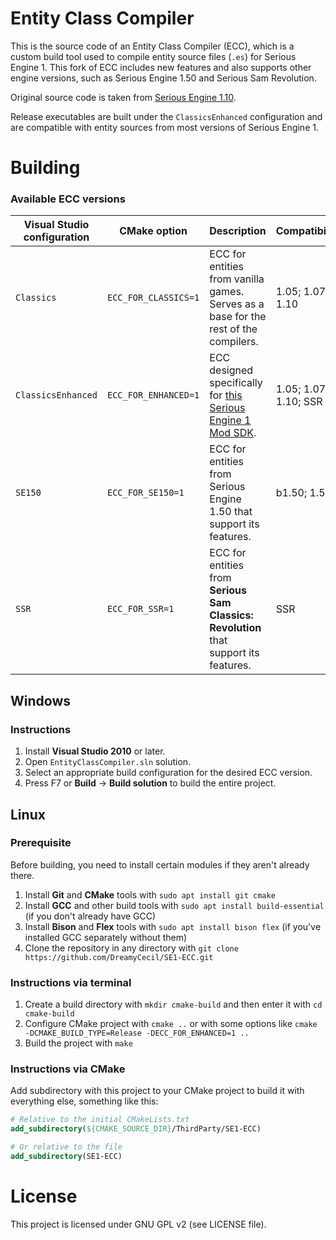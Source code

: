 # Entity Class Compiler

This is the source code of an Entity Class Compiler (ECC), which is a custom build tool used to compile entity source files (`.es`) for Serious Engine 1.
This fork of ECC includes new features and also supports other engine versions, such as Serious Engine 1.50 and Serious Sam Revolution.

Original source code is taken from [Serious Engine 1.10](https://github.com/Croteam-official/Serious-Engine).

Release executables are built under the `ClassicsEnhanced` configuration and are compatible with entity sources from most versions of Serious Engine 1.

# Building

### Available ECC versions

| Visual Studio configuration | CMake option         | Description | Compatibility |
| --------------------------- | -------------------- | ----------- | ------------- |
| `Classics`                  | `ECC_FOR_CLASSICS=1` | ECC for entities from vanilla games. Serves as a base for the rest of the compilers. | 1.05; 1.07; 1.10 |
| `ClassicsEnhanced`          | `ECC_FOR_ENHANCED=1` | ECC designed specifically for [this Serious Engine 1 Mod SDK](https://github.com/DreamyCecil/SE1-ModSDK). | 1.05; 1.07; 1.10; SSR |
| `SE150`                     | `ECC_FOR_SE150=1`    | ECC for entities from Serious Engine 1.50 that support its features. | b1.50; 1.50 |
| `SSR`                       | `ECC_FOR_SSR=1`      | ECC for entities from **Serious Sam Classics: Revolution** that support its features. | SSR |

## Windows

### Instructions
1. Install **Visual Studio 2010** or later.
2. Open `EntityClassCompiler.sln` solution.
3. Select an appropriate build configuration for the desired ECC version.
4. Press F7 or **Build** -> **Build solution** to build the entire project.

## Linux

### Prerequisite
Before building, you need to install certain modules if they aren't already there.

1. Install **Git** and **CMake** tools with `sudo apt install git cmake`
2. Install **GCC** and other build tools with `sudo apt install build-essential` (if you don't already have GCC)
3. Install **Bison** and **Flex** tools with `sudo apt install bison flex` (if you've installed GCC separately without them)
4. Clone the repository in any directory with `git clone https://github.com/DreamyCecil/SE1-ECC.git`

### Instructions via terminal
1. Create a build directory with `mkdir cmake-build` and then enter it with `cd cmake-build`
2. Configure CMake project with `cmake ..` or with some options like `cmake -DCMAKE_BUILD_TYPE=Release -DECC_FOR_ENHANCED=1 ..`
3. Build the project with `make`

### Instructions via CMake
Add subdirectory with this project to your CMake project to build it with everything else, something like this:
```cmake
# Relative to the initial CMakeLists.txt
add_subdirectory(${CMAKE_SOURCE_DIR}/ThirdParty/SE1-ECC)

# Or relative to the file
add_subdirectory(SE1-ECC)
```

# License

This project is licensed under GNU GPL v2 (see LICENSE file).
